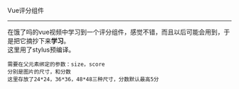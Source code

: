 Vue评分组件
___
在饿了吗的vue视频中学习到一个评分组件，感觉不错，而且以后可能会用到，于是把它摘抄下来**学习**。   
这里用了stylus预编译。
  
    
    需要在父元素绑定的参数：size，score  
    分别是图片的尺寸，和分数  
    这里存放了24*24，36*36，48*48三种尺寸，分数默认最高5分
